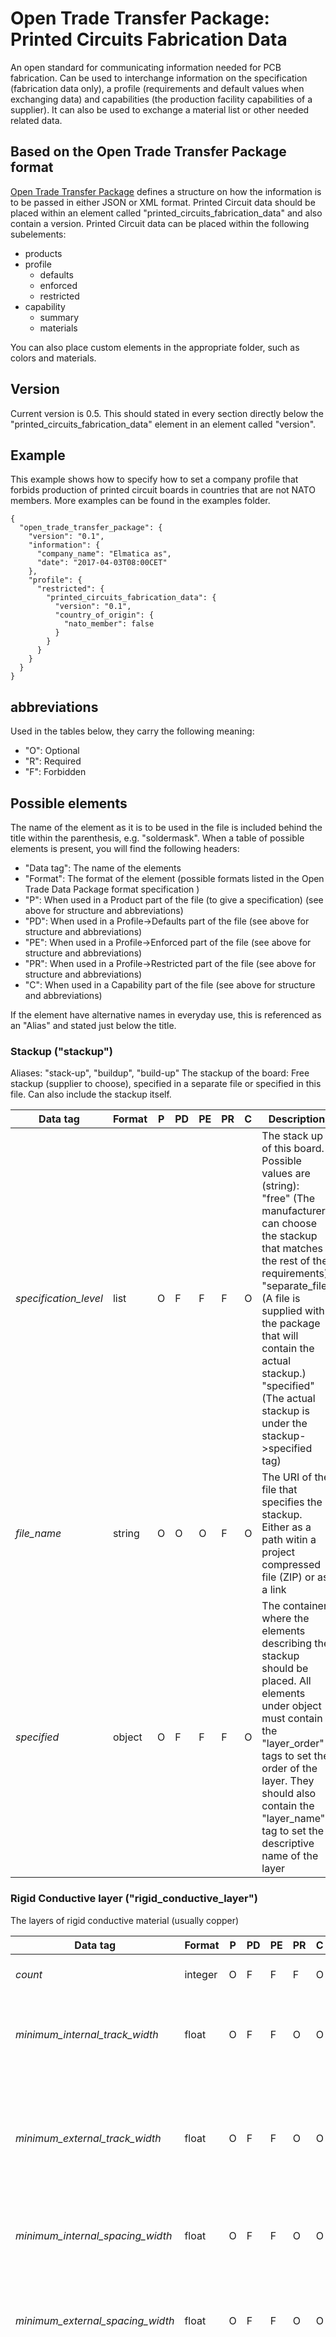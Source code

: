 # Open Trade Transfer Package: Printed Circuits Fabrication Data
An open standard for communicating information needed for PCB fabrication. Can be used to interchange information on the specification (fabrication data only), a profile (requirements and default values when exchanging data) and capabilities (the production facility capabilities of a supplier). It can also be used to exchange a material list or other needed related data.

## Based on the Open Trade Transfer Package format
[Open Trade Transfer Package](https://github.com/elmatica/Open-Trade-Transfer-Package) defines a structure on how the information is to be passed in either JSON or XML format. Printed Circuit data should be placed within an element called "printed_circuits_fabrication_data" and also contain a version. Printed Circuit data can be placed within the following subelements:

- products
- profile
  - defaults
  - enforced
  - restricted
- capability
  - summary
  - materials

You can also place custom elements in the appropriate folder, such as colors and materials.

## Version
Current version is 0.5. This should stated in every section directly below the "printed_circuits_fabrication_data" element in an element called "version".

## Example
This example shows how to specify how to set a company profile that forbids production of printed circuit boards in countries that are not NATO members. More examples can be found in the examples folder.
```
{
  "open_trade_transfer_package": {
    "version": "0.1",
    "information": {
      "company_name": "Elmatica as",
      "date": "2017-04-03T08:00CET"
    },
    "profile": {
      "restricted": {
        "printed_circuits_fabrication_data": {
          "version": "0.1",
          "country_of_origin": {
            "nato_member": false
          }
        }
      }
    }
  }
}
```

## abbreviations
Used in the tables below, they carry the following meaning:

- "O": Optional
- "R": Required
- "F": Forbidden

## Possible elements
The name of the element as it is to be used in the file is included behind the title within the parenthesis, e.g. "soldermask". When a table of possible elements is present, you will find the following headers:

- "Data tag": The name of the elements
- "Format": The format of the element (possible formats listed in the Open Trade Data Package format specification )
- "P": When used in a Product part of the file (to give a specification) (see above for structure and abbreviations)
- "PD": When used in a Profile->Defaults part of the file (see above for structure and abbreviations)
- "PE": When used in a Profile->Enforced part of the file (see above for structure and abbreviations)
- "PR": When used in a Profile->Restricted part of the file (see above for structure and abbreviations)
- "C": When used in a Capability part of the file (see above for structure and abbreviations)

If the element have alternative names in everyday use, this is referenced as an "Alias" and stated just below the title.

### Stackup ("stackup")
Aliases: "stack-up", "buildup", "build-up"
The stackup of the board: Free stackup (supplier to choose), specified in a separate file or specified in this file. Can also include the stackup itself.

Data tag | Format | P | PD | PE | PR | C | Description
---------|--------|---|----|----|----|---|--------------
*specification_level* | list | O | F | F | F | O | The stack up of this board. Possible values are (string):<br>"free" (The manufacturer can choose the stackup that matches the rest of the requirements)<br>"separate_file" (A file is supplied with the package that will contain the actual stackup.)<br>"specified" (The actual stackup is under the stackup->specified tag)<br>
*file_name* | string | O | O | O | F | O | The URI of the file that specifies the stackup. Either as a path witin a project compressed file (ZIP) or as a link
*specified* | object | O | F | F | F | O | The container where the elements describing the stackup should be placed. All elements under object must contain the "layer_order" tags to set the order of the layer. They should also contain the "layer_name" tag to set the descriptive name of the layer

### Rigid Conductive layer ("rigid_conductive_layer")
The layers of rigid conductive material (usually copper)

Data tag | Format | P | PD | PE | PR | C | Description
---------|--------|---|----|----|----|---|--------------
*count* | integer | O | F | F | F | O | The number of conductive layers.
*minimum_internal_track_width* | float | O | F | F | O | O | The minimum nominal width of conductors on internal/unplated layers (minimum track).
*minimum_external_track_width* | float | O | F | F | O | O | The minimum nominal width of conductors on external/plated layers (minimum track). If only only one minimum track is present, is should be here.
*minimum_internal_spacing_width* | float | O | F | F | O | O | The minimum gap between two conductors on the internal layers.
*minimum_external_spacing_width* | float | O | F | F | O | O | The minimum gap between two conductors on the external layers. If only one minimum gap is present, is should be here.
*external_base_copper_thickness* | list | O | F | F | O | O | Finished base copper thickness following IPC Class on the up to two external layers in micrometer.. Possible values are (float):<br>"5.1" ()<br>"8.5" ()<br>"12" ()<br>"17.1" ()<br>"25.7" ()<br>"34.3" ()<br>"68.6" ()<br>"102.9" ()<br>"137.2" ()<br>"171.5" ()<br>"205.7" ()<br>"240" ()<br>"342.9" ()<br>"480.1" ()<br>
*internal_base_copper_thickness* | list | O | F | F | O | O | Finished base copper thickness following IPC Class on the internal layers in micrometer.. Possible values are (float):<br>"5.1" ()<br>"8.5" ()<br>"12" ()<br>"17.1" ()<br>"25.7" ()<br>"34.3" ()<br>"68.6" ()<br>"102.9" ()<br>"137.2" ()<br>"171.5" ()<br>"205.7" ()<br>"240" ()<br>"342.9" ()<br>"480.1" ()<br>
*copper_foil_roughness* | list | O | O | O | O | O | The roughness of the copper foil.. Possible values are (string):<br>"S" (Standard profile)<br>"L" (Low profile)<br>"V" (Very low profile)<br>
*copper_coverage_average* | float | O | F | F | F | O | The average copper coverage of the board. UoM is percentage

### Flexible Conductive layer ("flexible_conductive_layer")
The layers of flexible conductive material (usually copper)

Data tag | Format | P | PD | PE | PR | C | Description
---------|--------|---|----|----|----|---|--------------
*count* | integer | O | F | F | F | O | The number of conductive layers.
*minimum_internal_track_width* | float | O | F | F | O | O | The minimum nominal width of conductors on internal/unplated layers (minimum track).
*minimum_external_track_width* | float | O | F | F | O | O | The minimum nominal width of conductors on external/plated layers (minimum track). If only only one minimum track is present, is should be here.
*minimum_internal_spacing_width* | float | O | F | F | O | O | The minimum gap between two conductors on the internal layers.
*minimum_external_spacing_width* | float | O | F | F | O | O | The minimum gap between two conductors on the external layers. If only one minimum gap is present, is should be here.
*external_base_copper_thickness* | list | O | F | F | O | O | Finished base copper thickness following IPC Class on the up to two external layers in micrometer.. Possible values are (float):<br>"5.1" ()<br>"8.5" ()<br>"12" ()<br>"17.1" ()<br>"25.7" ()<br>"34.3" ()<br>"68.6" ()<br>"102.9" ()<br>"137.2" ()<br>"171.5" ()<br>"205.7" ()<br>"240" ()<br>"342.9" ()<br>"480.1" ()<br>
*internal_base_copper_thickness* | list | O | F | F | O | O | Finished base copper thickness following IPC Class on the internal layers in micrometer.. Possible values are (float):<br>"5.1" ()<br>"8.5" ()<br>"12" ()<br>"17.1" ()<br>"25.7" ()<br>"34.3" ()<br>"68.6" ()<br>"102.9" ()<br>"137.2" ()<br>"171.5" ()<br>"205.7" ()<br>"240" ()<br>"342.9" ()<br>"480.1" ()<br>
*copper_foil_roughness* | list | O | O | O | O | O | The roughness of the copper foil.. Possible values are (string):<br>"S" (Standard profile)<br>"L" (Low profile)<br>"V" (Very low profile)<br>
*copper_foil_type* | list | O | O | O | O | O | The The type of the copper foil. Possible values are (string):<br>"ED" (Electro Deposited)<br>"RA" (Rolled Annealed Copper)<br>"ED" (Default)<br>
*copper_coverage_average* | float | O | F | F | F | O | The average copper coverage of the board. UoM is percentage

### Final Finish ("final_finish")
Aliases: "Surfacefinish", "Surface finish", "Coating", "finalfinish", "Solderable finish", "Solderable coating"
A list of final finishes, can be more than one. E.g. selective finish ENIG and OSP.
This element is a list and can contain several items

Data tag | Format | P | PD | PE | PR | C | Description
---------|--------|---|----|----|----|---|--------------
*finish* | list | O | O | O | O | O | The material/method/surface to be used in the finish.. Possible values are (string):<br>"c_bare_copper" (AABUS)<br>"isn" (IPC-4554 Immersion Tin)<br>"iag" (IPC-4553 Immersion Silver)<br>"enepig" (IPC-4552 Immersion Gold)<br>"osp" (J-STD-003 Organic Solderability Preservative)<br>"ht_osp" (J-STD-003 High Temperature OSP)<br>"g" (ASTM-B-488 Gold for edge printed board connectors and areas not to be soldered)<br>"GS" (J-STD-003 Gold Electroplate on areas to be soldered)<br>"t_fused" (J-STD-003 Electrodeposited Tin-Lead (fused))<br>"tlu_unfused" (J-STD-003 Electrodeposited Tin-Lead Unfused)<br>"dig" (J-STD-003 Direct Immersion Gold (Solderable Surface))<br>"gwb-1_ultrasonic" (ASTM-B-488 Gold Electroplate for areas to be wire bonded (ultrasonic))<br>"gwb-2-thermosonic" (ASTM-B-488 Gold Electroplate for areas to be wire bonded (thermosonic))<br>"s_hasl" (J-STD-003_J-STD-006 Solder Coating over Bare Copper (HASL))<br>"lf_hasl" (J-STD-003_J-STD-006 Lead-Free Solder Coating over Bare Copper (Lead-Free HASL, Lead free HASL))<br>
*area* | float | O | F | F | F | O | The area that the finish will cover, in square decimeter.
*thickness* | float | O | O | O | F | O | The thickness of the finish in micrometer.
*gold_thickness* | float | O | O | O | F | O | The thickness of the gold finish in micrometer.
*silver_thickness* | float | O | O | O | F | O | The thickness of silver the finish in micrometer.
*paladium_thickness* | float | O | O | O | F | O | The thickness of the paladium finish in micrometer.
*tin_thickness* | float | O | O | O | F | O | The thickness of the tin finish in micrometer.
*nickel_thickness* | float | O | O | O | F | O | The thickness of the nickel finish in micrometer.

### Dielectric ("dielectric")
Aliases: "Laminate"
A list of one of more materials by name and referencing a material listed in the materials section
This element is a list and can contain several items

Data tag | Format | P | PD | PE | PR | C | Description
---------|--------|---|----|----|----|---|--------------
*name* | string | O | O | O | O | O | The name of a material that appears in the materials section

### Soldermask ("soldermask")
Aliases: "solder mask", "sm", "solder resist", "green mask"
A list of final soldermasks, can be more than one
This element is a list and can contain several items

Data tag | Format | P | PD | PE | PR | C | Description
---------|--------|---|----|----|----|---|--------------
*color* | string | O | O | O | O | O | This describes the color based on the name of the color; green, black, blue, red, white, yellow. If a specific color needs to be defined, this can be done custom -> colors section.
*finish* | list | O | O | O | O | O | The finish of the soldermask.. Possible values are (string):<br>"mate" (Finish)<br>"semi-mate" (Finish)<br>"glossy" (Finish)<br>"any" (Finish)<br>
*min_thickness* | float | O | O | O | F | O | The minimum thickness of the soldermask.
*max_thickness* | float | O | O | O | F | O | The maximum thickness of the soldermask.
*material* | string | O | O | O | O | O | The name of a material that appears in the materials section
*top* | boolean | O | O | O | O | O | Indicates soldermask presence/capability at top
*bottom* | boolean | O | O | O | O | O | Indicates soldermask presence/capability at bottom

### Legend ("legend")
Aliases: "silk screen", "silkscreen", "ink", "ident"
The legend to be used on the board

Data tag | Format | P | PD | PE | PR | C | Description
---------|--------|---|----|----|----|---|--------------
*color* | string | O | O | O | O | O | This describes the color based on the name of the color; white, yellow. If a specific color needs to be defined, this can be done custom -> colors section.
*top* | boolean | O | O | O | O | O | Indicates legend presence/capability at top
*bottom* | boolean | O | O | O | O | O | Indicates legend presence/capability at bottom

### Stiffener ("stiffener")
Aliases: "support"
Stiffener in flexible boards

Data tag | Format | P | PD | PE | PR | C | Description
---------|--------|---|----|----|----|---|--------------
*size* | float | O | O | O | O | O | The size of the stiffener should be specified in drawing
*placement* | list | O | O | O | O | O | Indicating if the stiffener is on top or bottom of the flexible layer.. Possible values are (string):<br>"top" (The stiffener is on top of the flexible layer(s))<br>"bottom" (The stiffener is below the flexible layer(s))<br>
*thickness* | float | O | O | O | F | O | The thickness of the stiffener
*material* | string | O | O | O | O | O | The name of a material that appears in the materials section

### CoverLay ("coverlay")

Data tag | Format | P | PD | PE | PR | C | Description
---------|--------|---|----|----|----|---|--------------
*total_thickness* | float | O | O | O | O | O | The total thickness of the coverlay
*top* | boolean | O | O | O | O | O | Indicates coverlay presence/capability at top
*bottom* | boolean | O | O | O | O | O | Indicates coverlay presence/capability at bottom

### Peelable mask ("peelable_mask")

Data tag | Format | P | PD | PE | PR | C | Description
---------|--------|---|----|----|----|---|--------------
*heating_operations* | integer | O | O | O | O | O |
*top* | boolean | O | O | O | O | O | Indicates peelable mask presence/capability at top
*bottom* | boolean | O | O | O | O | O | Indicates peelable mask presence/capability at bottom

### Kapton tape ("kapton_tape")

Data tag | Format | P | PD | PE | PR | C | Description
---------|--------|---|----|----|----|---|--------------
*accept_equivalent* | boolean | O | O | O | O | O | If alternative to DuPont™ Kapton® HN general-purpose film can be used
*top* | boolean | O | O | O | O | O | Indicates peelable mask presence/capability at top
*bottom* | boolean | O | O | O | O | O | Indicates peelable mask presence/capability at bottom

### Conductive Carbon Print ("conductive_carbon_print")

Data tag | Format | P | PD | PE | PR | C | Description
---------|--------|---|----|----|----|---|--------------
*top* | boolean | O | O | O | O | O | Indicates Conductive Carbon Print presence/capability at top
*bottom* | boolean | O | O | O | O | O | Indicates Conductive Carbon Print presence/capability at bottom

### Silver Print ("silver_print")

Data tag | Format | P | PD | PE | PR | C | Description
---------|--------|---|----|----|----|---|--------------
*top* | boolean | O | O | O | O | O | Indicates silver print presence/capability at top
*bottom* | boolean | O | O | O | O | O | Indicates silver print presence/capability at bottom

### Inner Packaging ("inner_packaging")
This describes how boards are packed together to be shipped. Part of IPC 1601 (4.2.2)

Data tag | Format | P | PD | PE | PR | C | Description
---------|--------|---|----|----|----|---|--------------
*type_of_bag* | list | O | O | O | O | O | The material of the bag to be used. Possible values are (string):<br>"a" (Nylon/Foil/Polyethylene)<br>"b" (TyvekTM/Foil/Polyethylene)<br>"c" (Aluminized Polyester/Polyethylene)<br>"d" (Plastics/Polymers (non-metallic))<br>
*hic* | boolean | O | O | O | O | O | True to include a Humidity Indicator Card (HIC), False to not
*esd* | boolean | O | O | O | O | O | True to indicate that packaging for ESD-sensitive required.
*silica* | boolean | O | O | O | O | O | True to indicate that a silica bag is required.
*desiccant* | boolean | O | O | O | O | O | True to indicate that a desiccant material is required.
*vacuum* | boolean | O | O | O | O | O | True to indicate that vacuum is needed for shrinkage - no heat rap or shrink rap allowed.

### Via Protection ("via_protection")
The via/hole protection according to IPC 4761

Data tag | Format | P | PD | PE | PR | C | Description
---------|--------|---|----|----|----|---|--------------
*type_1* | boolean | O | O | O | O | O | A via with a dry film mask material applied bridging over the via wherein no additional materials are in the hole.
*type_2* | boolean | O | O | O | O | O | A Type I via with a secondary covering of mask material applied over the tented via.
*type_3* | boolean | O | O | O | O | O | A via with material applied allowing partial penetration into the via. The plug material may be applied from one or both sides.
*type_4a* | boolean | O | O | O | O | O | A Type III via with a secondary covering of material applied over the via. The plug material may be applied from one or both sides.
*type_4b* | boolean | O | O | O | O | O | A Type III via with a secondary covering of material applied over the via. The plug material may be applied from one or both sides.
*type_5* | boolean | O | O | O | O | O | A via with material applied into the via targeting a full penetration and encapsulation of the hole.
*type_6a* | boolean | O | O | O | O | O | A Type V via with a secondary covering of material (liquid or dry film soldermask) applied over the via. The plug material may be applied from one or both sides.
*type_6b* | boolean | O | O | O | O | O | A Type V via with a secondary covering of material (liquid or dry film soldermask) applied over the via. The plug material may be applied from one or both sides.
*type_7* | boolean | O | O | O | O | O | A Type V via with a secondary metallized coating covering the via. The metallization is on both sides.

### Board ("board")
The physical description of the board

Data tag | Format | P | PD | PE | PR | C | Description
---------|--------|---|----|----|----|---|--------------
*size_x* | float | O | F | F | O | O | The size of the board in the x-asis, measured in millimeters
*size_y* | float | O | F | F | O | O | The size of the board in the y-asis, measured in millimeters
*thickness* | float | O | O | O | O | O | The thickness of the board measured in millimeters

### Array ("array")
Aliases: "Panel", "Panelization", "Panelisation", "customer panel"
The physical description of the array of boards, used in assembly

Data tag | Format | P | PD | PE | PR | C | Description
---------|--------|---|----|----|----|---|--------------
*size_x* | float | O | F | F | O | O | The size of the array in the x-asis, measured in millimeters
*size_y* | float | O | F | F | O | O | The size of the array in the y-asis, measured in millimeters
*boards_x* | integer | O | F | F | O | O | Number of boards in the panel in the x-direction.
*boards_y* | integer | O | F | F | O | O | Number of boards in the panel in the y-direction.
*boards_total* | integer | O | F | F | O | O | Number total number of boards in the panel. This is not the preferred method of stating the number, "boards_x" and "boards_y" should be used.
*border_left* | float | O | O | O | O | O | The size of the left side boarder between the edge and the board measured in millimeters. When used in a Profile or Capability, it must specify minimum needed boarder
*border_right* | float | O | O | O | O | O | The size of the right side boarder between the edge and the board measured in millimeters. When used in a Profile or Capability, it must specify minimum needed boarder
*border_top* | float | O | O | O | O | O | The size of the top side boarder between the edge and the board measured in millimeters. When used in a Profile or Capability, it must specify minimum needed boarder
*border_bottom* | float | O | O | O | O | O | The size of the bottom side boarder between the edge and the board measured in millimeters. When used in a Profile or Capability, it must specify minimum needed boarder
*board_spacing_x* | float | O | O | O | O | O | The size of the space between the boards in the x-direction measured in millimeters. When used in a Profile or Capability, it must specify the minimum needed space
*board_spacing_y* | float | O | O | O | O | O | The size of the space between the boards in the y-direction measured in millimeters. When used in a Profile or Capability, it must specify the minimum needed space
*fiducials_number* | integer | O | O | O | F | O | The number of fiducials on the array.
*fiducials_size* | float | O | O | O | O | O | The size of the fiducials measured in millimeters. If used in a Profile, it is the minimum needed size
*fiducials_shape* | list | O | O | O | O | O | The shape of the fiducials.. Possible values are (string):<br>"donut" ()<br>"circle" ()<br>"plus" ()<br>"diamond" ()<br>
*breakaway_method* | list | O | O | O | O | O | The method of creation of the breakaways on the array. Possible values are (string):<br>"routing" ()<br>"routing" (alises includes "v-cut" and "v-grove")<br>"jump_scoring" ()<br>
*mouse_bites* | boolean | O | O | O | O | O | Indicates if there should be "mouse bites" to allow easy break away of the boards
*tooling_holes_number* | integer | O | O | O | O | O | The number of tooling holes on the array.
*tooling_holes_size* | float | O | O | O | O | O | The size of the tooling holes measured in millimeters. If used in a Profile, it is the minimum needed size.

### Mechanical Processes ("mechanical")
Mechanical processes in the manufacturing

Data tag | Format | P | PD | PE | PR | C | Description
---------|--------|---|----|----|----|---|--------------
*edge_bevelling* | boolean | O | O | O | O | O | Edge bevelling present.
*depth_routing_top* | boolean | O | O | O | O | O | Depth Routing from the top present
*depth_routing_bottom* | boolean | O | O | O | O | O | Depth Routing from the bottom present.
*counterboring_top* | boolean | O | O | O | O | O | Counterboring from the top present.
*counterboring_bottom* | boolean | O | O | O | O | O | Counterboring from the bottom present.
*countersink_top* | boolean | O | O | O | O | O | Countersink from the top present.
*countersink_bottom* | boolean | O | O | O | O | O | Countersink from the bottom present.

### Markings ("markings")
Physical markings on the board

Data tag | Format | P | PD | PE | PR | C | Description
---------|--------|---|----|----|----|---|--------------
*date_code* | string | O | O | O | F | O | Possible values are "YY" for year, "WW" for week "-" and "LOT" (alias "BATCH"). E.g. "YYWW-LOT" or "LOT-YYWW". If no marking, set "NONE".
*placement* | list | O | O | O | O | O | Placement of the markings.. Possible values are (string):<br>"copper_top" ()<br>"copper_bottom" ()<br>"soldermask_top" ()<br>"soldermask_bottom" ()<br>"legend_top" ()<br>"legend_bottom" ()<br>
*manufacturer_identification* | boolean | O | O | O | O | O | Manufacturer identification present.
*standards* | string | O | O | O | O | O | Possible values are the ones listed in the subelement "Standards and Requirements" but typical will be "ul" and "rohs". Separate by comma.

### Standards and Requirements ("standards")
If the format is boolean and nothing is stated other than the name of the standard in the Decription column, it should be understood as follows: Are to be met (if Specification), required (in Profile) or possible (in Capability)

Data tag | Format | P | PD | PE | PR | C | Description
---------|--------|---|----|----|----|---|--------------
*ul* | boolean | O | O | O | O | O | Indicating if UL is required for the board. Can not be used as a capability, as this will be indicated on each material.
*c_ul* | boolean | O | O | O | O | O | Indicating if Canadian UL is required for the board. Can not be used as a capability, as this will be indicated on each material.
*rohs* | boolean | O | O | O | O | O | RoHS.
*ul94* | list | O | O | O | O | O | Counterboring from the top present.. Possible values are (string):<br>"v_0" ()<br>"v_1" ()<br>"v_2" ()<br>
*esa* | boolean | O | O | O | O | O | European Space Agency Use.
*itar* | boolean | O | O | O | O | O | US ITAR.
*dfars* | boolean | O | O | O | O | O | US DFARS.
*mil_prf_55110* | boolean | O | O | O | O | O | MIL-PRF-55110.
*mil_prf_50884* | boolean | O | O | O | O | O | MIL-PRF-5884.
*mil_prf_31032* | boolean | O | O | O | O | O | MIL-PRF-31032.
*as9100* | boolean | O | O | O | O | O | AS9100.
*nadcap* | boolean | O | O | O | O | O | NADCAP.
*rw_en45545_2_2013* | boolean | O | O | O | O | O | Railway Europe EN45545-2:2013.
*rw_nf_f_16_101* | boolean | O | O | O | O | O | Railway France NF F 16-101.
*rw_uni_cei_11170_3* | boolean | O | O | O | O | O | Railway Italy UNI CEI 11170-3.
*rw_nfpa_130* | boolean | O | O | O | O | O | Railway USA NFPA 130.
*ipc_6010_class* | list | O | O | O | O | O | According to Table 4-2 /4-3.. Possible values are (string):<br>"1" ()<br>"2" ()<br>"3" ()<br>
*ipc_6010_compliance_level* | list | O | O | O | O | O | . Possible values are (string):<br>"full" ()<br>"factory_standard" ()<br>"aabus" (As Agreed Between User and Supplier)<br>
*ipc_6010_copper_plating_thickness_level* | list | O | O | O | O | O | Used either if ipc_6010_class is set to 2 and you want to add copper plating thickness demands from class 3, or the other way round - class 3 is set but you can accept demands from class 2.. Possible values are (string):<br>"2" ()<br>"3" ()<br>
*ipc_6010_annular_ring_level* | list | O | O | O | O | O | Used either if ipc_6010_class is set to 2 and you want to add annular ring demands from class 3, or the other way round - class 3 is set but you can accept demands from class 2.. Possible values are (string):<br>"2" ()<br>"3" ()<br>
*ipc_6010_conductor_spacing_level* | list | O | O | O | O | O | Used either if ipc_6010_class is set to 2 and you want to add conductor spacing demands from class 3, or the other way round - class 3 is set but you can accept demands from class 2.. Possible values are (string):<br>"2" ()<br>"3" ()<br>
*ipc_6010_conductor_width_level* | list | O | O | O | O | O | Used either if ipc_6010_class is set to 2 and you want to add conductor width demands from class 3, or the other way round - class 3 is set but you can accept demands from class 2.. Possible values are (string):<br>"2" ()<br>"3" ()<br>
*ipc_6012_class* | list | O | O | O | O | O | Requirements according to IPC 6012 class.. Possible values are (string):<br>"1" ()<br>"2" ()<br>"3" ()<br>"3A" (Automotive addendum)<br>"3S" (Space and Military Avionics Addendum)<br>"3M" (Medical Addendum)<br>
*ipc_6013_class* | list | O | O | O | O | O | Requirements according to IPC 6013 for flexible or rigid-flex boards.. Possible values are (string):<br>"1" ()<br>"2" ()<br>"3" ()<br>
*ipc_6018* | boolean | O | O | O | O | O | IPC-6018 Microwave End Product Board Inspection and Test.

### Testing ("testing")

Data tag | Format | P | PD | PE | PR | C | Description
---------|--------|---|----|----|----|---|--------------
*netlist* | boolean | O | O | O | O | O | 100% Netlist testing according to IPC-D-356, ODB++ or IPC2581.
*allow_generate_netlist* | boolean | O | O | O | O | O | Allow Netlist to be generated from Gerber or other file format if needed.
*hipot* | boolean | O | O | O | O | O |  HiPot Test (Dielectric Withstanding Voltage Test).
*4_wire* | boolean | O | O | O | O | O | Use 4 wired test
*ist* | boolean | O | O | O | O | O | Use IST testing.
*impedance* | list | O | O | O | O | O | . Possible values are (string):<br>"controlled" ()<br>"calculated" ()<br>"follow_stackup" ()<br>

### Country of Origin ("country_of_origin")
Country of Origin is the country where the Printed Circuit Board is manufactured.

Data tag | Format | P | PD | PE | PR | C | Description
---------|--------|---|----|----|----|---|--------------
*iso_3166_1_alpha_3* | string | O | O | O | O | O | A three letter string representation of the Country of origin according too ISO 3166-1.
*iso_3166_1_alpha_2* | string | O | O | O | O | O | A two letter string representation of the Country of origin according too ISO 3166-1.
*nato_member* | boolean | O | O | O | O | O | Indicates if the COO is a NATO member state
*eu_member* | boolean | O | O | O | O | O | Indicates if the COO is a European Union member state.

### Conflict resolution ("conflict_resolution")
If several sources of data is present, this hierarchy is to set how to solve conflicts. Please specify a number to indicate priority and avoid setting the same number twice.

Data tag | Format | P | PD | PE | PR | C | Description
---------|--------|---|----|----|----|---|--------------
*order* | integer | O | O | O | F | O | Information provided on order level
*oem_specification_sheet* | integer | O | O | O | F | O | Information provided from the OEM in a PDF or other document format
*assembly_specification_sheet* | integer | O | O | O | F | O | Information provided from the assembly facility in a PDF or other document format
*drawing* | integer | O | O | O | F | O | Information in a drawing (if present)
*ipc2581* | integer | O | O | O | F | O | Information in an IPC-2581 file
*odb* | integer | O | O | O | F | O |  Information in a ODB++ file.
*gerber* | integer | O | O | O | F | O | Information in a Gerber format file

### Holes ("holes")
One for each holes process, or at least one that sums up the minimum requirements
This element is a list and can contain several items

Data tag | Format | P | PD | PE | PR | C | Description
---------|--------|---|----|----|----|---|--------------
*number* | integer | O | F | F | F | O | The number of holes total or in this process.
*type* | list | O | F | F | F | O | The type of holes.. Possible values are (string):<br>"through" ()<br>"blind" ()<br>"buried" ()<br>"back_drill" ()<br>
*plated* | boolean | O | O | O | O | O | True if the holes are plated.
*size* | float | O | F | F | F | O | The size of the hole in micrometers. Can be considered the minimum hole size if only one holes element present in the list.
*layer_start* | integer | O | F | F | F | O | The layer where the hole starts, counted from the top, where top layer is 1.
*layer_stop* | integer | O | F | F | F | O | The layer where the hole stops, counted from the top, where top layer is 1.
*depth* | float | O | F | F | F | O | The depth of the hole in micrometer.
*method* | list | O | F | F | F | O | Can be either "routing" or "drilling", where drilling is default. Possible values are (string):<br>"routing" ()<br>"drilling" ()<br>"laser" ()<br>
*minimum_designed_annular_ring* | float | O | F | F | F | O |  The minimum designed annular ring in micrometers.

### Allowed Modifications ("allowed_modifications")
Changes/fabrication decisions that are allowed to make to the files provided.

Data tag | Format | P | PD | PE | PR | C | Description
---------|--------|---|----|----|----|---|--------------
*dead_pad_removal* | boolean | O | O | O | O | O | Non Functioning Pad removal.
*add_copper_balancing* | boolean | O | O | O | O | O | Adding copper balancing pattern
*add_copper_balancing_on_array* | boolean | O | O | O | O | O | Adding copper balancing pattern on array/panel frame.
*add_tear_drops* | boolean | O | O | O | O | O | Adding Tear Drops.

### Additional Requirements ("additional_requirements")
This section is for all requirements that still has not been adapted to the standard or needs to be stated as a comment. It allows you to specify custom elements that should be considered as part of the specification. You specify the value here and then need to create a separate element for it in the custom -> additional section. Multiple elements allowed - to be added as a list.

Data tag | Format | P | PD | PE | PR | C | Description
---------|--------|---|----|----|----|---|--------------
*any_name* | string | O | F | F | F | O | Must have a similar element in the custom -> additional


## Custom elements

### Colors
Colors can be defined by hex, rgb, cmyk or name. Name of the color present here can be references in the other elements

Data tag | Format | P | PD | PE | PR | C | Description
---------|--------|---|----|----|----|---|--------------
*type* | list | O | F | F | F | O | How the color is declared
*value* | string | O | F | F | F | O | If type is hex, the value needs to be a "#" + 6 hexadecimals (e.g. "#FFFFFF"). for "rgb" the format is "rgb(0, 255, 255)", for "cmyk" the format is "cmyk(100%, 0%, 0%, 0%)". The name is just a string.


### Materials
#### Soldermasks
Materials used as soldermask

Data tag | Format | P | PD | PE | PR | C | Description
---------|--------|---|----|----|----|---|--------------
*name* | string | O | O | O | O | O | The name of the Soldermask. Use the official name or some name as close to it as possible
*manufacturer* | string | O | O | O | O | O | The name of the manufacturer
*ipc-sm-840-class* | list | O | O | O | O | O | Soldermask to meet IPC SM 840 Class.
*link* | string | O | O | O | O | O | The link to some url that gives more information or a reference to the product.

#### Dielectrics
Materials used as dielectrics/laminates

Data tag | Format | P | PD | PE | PR | C | Description
---------|--------|---|----|----|----|---|--------------
*name* | string | O | O | O | O | O | The name of the Laminate. Use the official name or some name as close to it as possible.
*manufacturer* | string | O | O | O | O | O | The name of the manufacturer
*ipc_4101_sheet* | integer | O | O | O | O | O | The reference sheet number of the IPC 4101 Standard.
*ipc_4103_sheet* | integer | O | O | O | O | O | The reference sheet number of the IPC 4103 Standard.
*tg_min* | integer | O | O | O | O | O | The minimum Glass Transition Temperature (Tg) required.
*tg_range_from* | integer | O | O | O | O | O | The Glass Transition Temperature (Tg) range starts at.
*tg_range_to* | integer | O | O | O | O | O | The Glass Transition Temperature (Tg) range ands at.
*td_min* | integer | O | O | O | O | O | The minimum required temperature at which a base laminate material experiences an established percentage of weight loss using Thermograv imetric Analysis (TGA).
*td_range_from* | integer | O | O | O | O | O | The Td range starts at.
*td_range_to* | integer | O | O | O | O | O | The Td range stops at.
*halogen_free* | boolean | O | O | O | O | O | Indicates the material is material free or is required to be
*rw_en45545_2_2013* | boolean | O | O | O | O | O | Railway Europe EN45545-2:2013 compatible
*rw_nf_f_16_101* | boolean | O | O | O | O | O | Railway France NF F 16-101 compatible
*rw_uni_cei_11170_3* | boolean | O | O | O | O | O | Railway Italy UNI CEI 11170-3 compatible.
*rw_nfpa_130* | boolean | O | O | O | O | O | Railway USA NFPA 130 compatible.
*ul* | boolean | O | O | O | O | O | UL compatible.
*link* | string | O | O | O | O | O | The link to some url that gives more information or a reference to the product.

#### Stiffeners
The materials to be used as stiffener

Data tag | Format | P | PD | PE | PR | C | Description
---------|--------|---|----|----|----|---|--------------
*name* | string | O | O | O | O | O | The name of the Soldermask. Use the official name or some name as close to it as possible
*manufacturer* | string | O | O | O | O | O | The name of the manufacturer
*link* | string | O | O | O | O | O | The link to some url that gives more information or a reference to the product.


## Additional elements

Must have a similar element in specification -> additional_requirements

Data tag | Format | P | PD | PE | PR | C | Description
---------|--------|---|----|----|----|---|--------------
*description* | string | O | F | F | F | O | The description of the additional requirement or comment
